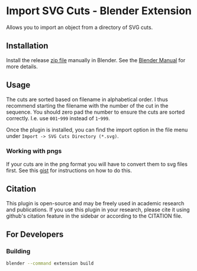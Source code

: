# Import SVG Cuts - Blender Extension

Allows you to import an object from a directory of SVG cuts.

## Installation
Install the release [zip file](https://github.com/benedikt-schaber/blender-import-cuts/releases) manually in Blender. See the [Blender Manual](https://docs.blender.org/manual/en/latest/editors/preferences/extensions.html) for more details.

## Usage
The cuts are sorted based on filename in alphabetical order. I thus recommend starting the filename with the number of the cut in the sequence. You should zero pad the number to ensure the cuts are sorted correctly. I.e. use `001`-`999` instead of `1`-`999`.

Once the plugin is installed, you can find the import option in the file menu under `Import -> SVG Cuts Directory (*.svg)`.

### Working with pngs
If your cuts are in the png format you will have to convert them to svg files first. See this [gist](https://gist.github.com/benedikt-schaber/13b6fed6361f390069cd631a23deea5f) for instructions on how to do this.

## Citation
This plugin is open-source and may be freely used in academic research and publications. If you use this plugin in your research, please cite it using github's citation feature in the sidebar or according to the CITATION file.

## For Developers

### Building
```sh
blender --command extension build
```
